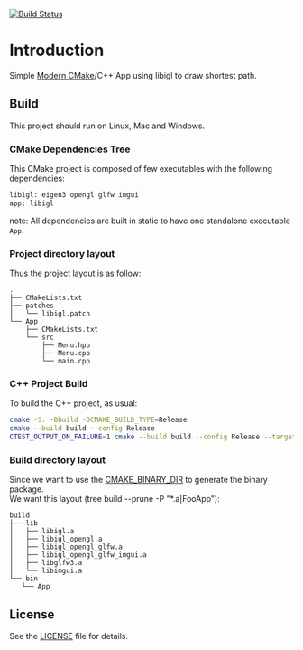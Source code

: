 [![Build Status][docker_status]][docker_link]

[docker_status]: https://github.com/Mizux/sm_challenge/workflows/Docker/badge.svg?branch=main
[docker_link]: https://github.com/Mizux/sm_challenge/actions?query=workflow%3A"Docker"

# Introduction
Simple [Modern CMake](https://cmake.org/)/C++ App using libigl to draw shortest path.<br>

## Build
This project should run on Linux, Mac and Windows.

### CMake Dependencies Tree
This CMake project is composed of few executables with the following dependencies:
```sh
libigl: eigen3 opengl glfw imgui
app: libigl
```
note: All dependencies are built in static to have one standalone executable `App`.  

### Project directory layout
Thus the project layout is as follow:
```
.
├── CMakeLists.txt
├── patches
│   └── libigl.patch
└── App
    ├── CMakeLists.txt
    └── src
        ├── Menu.hpp
        ├── Menu.cpp
        └── main.cpp
```

### C++ Project Build
To build the C++ project, as usual:
```sh
cmake -S. -Bbuild -DCMAKE_BUILD_TYPE=Release
cmake --build build --config Release
CTEST_OUTPUT_ON_FAILURE=1 cmake --build build --config Release --target test
```

### Build directory layout
Since we want to use the [CMAKE_BINARY_DIR](https://cmake.org/cmake/help/latest/variable/CMAKE_BINARY_DIR.html) to generate the binary package.  
We want this layout (tree build --prune -P "*.a|FooApp"):
```
build
├── lib
│   ├── libigl.a
│   ├── libigl_opengl.a
│   ├── libigl_opengl_glfw.a
│   ├── libigl_opengl_glfw_imgui.a
│   ├── libglfw3.a
│   └── libimgui.a
└── bin
   └── App
```

## License
See the [LICENSE](LICENSE) file for details.
